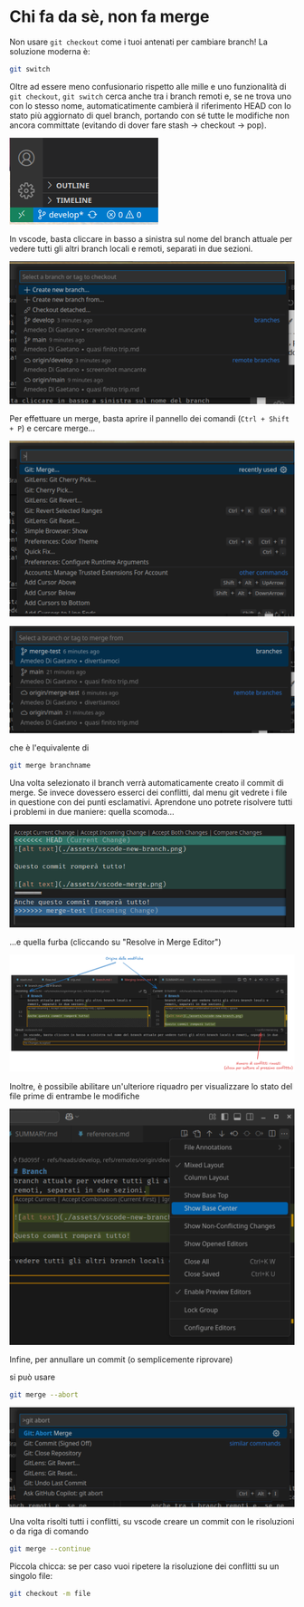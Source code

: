 # Chi fa da sè, non fa merge

Non usare `git checkout` come i tuoi antenati per cambiare branch! La soluzione moderna è:

```bash
git switch
```

Oltre ad essere meno confusionario rispetto alle mille e uno funzionalità di `git checkout`, `git switch` cerca anche tra i branch remoti e, se ne trova uno con lo stesso nome, automaticatimente cambierà il riferimento HEAD con lo stato più aggiornato di quel branch, portando con sé tutte le modifiche non ancora committate (evitando di dover fare stash -> checkout -> pop).

![alt text](./assets/vscode-branch.png)

In vscode, basta cliccare in basso a sinistra sul nome del branch attuale per vedere tutti gli altri branch locali e remoti, separati in due sezioni.

![alt text](./assets/vscode-new-branch.png)

Per effettuare un merge, basta aprire il pannello dei comandi (`Ctrl + Shift + P`) e cercare merge... 

![alt text](./assets/vscode-merge.png)

![alt text](./assets/vscode-merge-2.png)

che è l'equivalente di

```bash
git merge branchname
```

Una volta selezionato il branch verrà automaticamente creato il commit di merge. Se invece dovessero esserci dei conflitti, dal menu git vedrete i file in questione con dei punti esclamativi. Aprendone uno potrete risolvere tutti i problemi in due maniere: quella scomoda...

![alt text](./assets/vscode-conflict.png)

...e quella furba (cliccando su "Resolve in Merge Editor")

![alt text](./assets/vscode-conflict-1.png)

Inoltre, è possibile abilitare un'ulteriore riquadro per visualizzare lo stato del file prime di entrambe le modifiche

![alt text](./assets/vscode-conflict-base.png)

Infine, per annullare un commit (o semplicemente riprovare)

si può usare

```bash
git merge --abort
```
![alt](./assets/vscode-merge-abort.png)

Una volta risolti tutti i conflitti, su vscode creare un commit con le risoluzioni o da riga di comando

```bash
git merge --continue
```

Piccola chicca: se per caso vuoi ripetere la risoluzione dei conflitti su un singolo file:

```bash
git checkout -m file
```